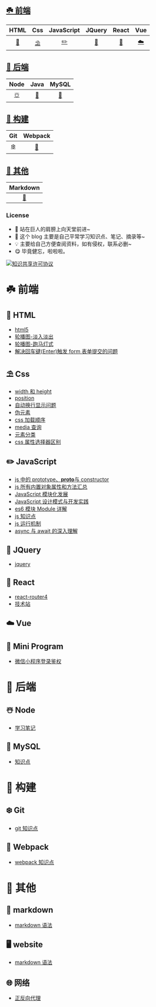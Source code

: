 ## [:shamrock: 前端](#shamrock-前端)

|             HTML             |                      Css                      |            JavaScript            |         JQuery         |        React        |          Vue          |
| :--------------------------: | :-------------------------------------------: | :------------------------------: | :--------------------: | :-----------------: | :-------------------: |
| [:lollipop:](#lollipop-HTML) | [:parasol_on_ground:](#parasol_on_ground-Css) | [:pencil2:](#pencil2-JavaScript) | [:tada:](#tada-JQuery) | [:art:](#art-React) | [:cloud:](#cloud-Vue) |

## [:cherry_blossom: 后端](#cherry_blossom-后端)

|                      Node                      |           Java           |                         MySQL                         |
| :--------------------------------------------: | :----------------------: | :---------------------------------------------------: |
| [:snowman_with_snow:](#snowman_with_snow-Node) | [:tomato:](#tomato-Java) | [:closed_lock_with_key:](#closed_lock_with_key-MySQL) |

## [:bouquet: 构建](#bouquet-构建)

|              Git              |          Webpack          |
| :---------------------------: | :-----------------------: |
| [:snowflake:](#snowflake-Git) | [:dango:](#dango-Webpack) |

## [:hibiscus: 其他](#hibiscus-其他)

|           Markdown           |
| :--------------------------: |
| [:scroll:](#scroll-markdown) |

### License

- 🌟 站在巨人的肩膀上向天堂前进~
- 🎈 这个 blog 主要是自己平常学习知识点、笔记、摘录等~
- 💡 主要给自己方便查阅资料，如有侵权，联系必删~
- 😋 毕竟健忘，啦啦啦。

<a rel="license" href="http://creativecommons.org/licenses/by-nc-sa/4.0/"><img alt="知识共享许可协议" style="border-width:0" src="https://i.creativecommons.org/l/by-nc-sa/4.0/88x31.png" /></a>

<!-- ### 排版

不使用 `![]()` 这种方式来引用图片，而是用 `<img>` 标签。一方面是为了能够控制图片以合适的大小显示，另一方面是因为 [GFM](https://github.github.com/gfm/) 不支持 `<center> ![]() </center>` 这种方法让图片居中显示，只能使用 `<div align="center"> <img src=""/> </div>` 达到居中的效果。 -->

# :shamrock: 前端

## :lollipop: HTML

- [html5](https://github.com/JabinHu/blog/blob/master/docs/notes/html/html5.md)
- [轮播图-淡入淡出](https://github.com/JabinHu/blog/blob/master/docs/notes/html/轮播图-淡入淡出.md)
- [轮播图-跑马灯式](https://github.com/JabinHu/blog/blob/master/docs/notes/html/轮播图-跑马灯式.md)
- [解决回车键(Enter)触发 form 表单提交的问题](<https://github.com/JabinHu/blog/blob/master/docs/notes/html/解决回车键(Enter)触发form表单提交的问题.md>)

## :parasol_on_ground: Css

- [width 和 height](https://github.com/JabinHu/blog/blob/master/docs/notes/css/width和height.md)
- [position](https://github.com/JabinHu/blog/blob/master/docs/notes/css/position.md)
- [自动换行显示问题](https://github.com/JabinHu/blog/blob/master/docs/notes/css/自动换行显示问题.md)
- [伪元素](https://github.com/JabinHu/blog/blob/master/docs/notes/css/伪元素.md)
- [css 加载顺序](https://github.com/JabinHu/blog/blob/master/docs/notes/css/css加载顺序.md)
- [media 查询](https://github.com/JabinHu/blog/blob/master/docs/notes/css/media查询.md)
- [元素分类](https://github.com/JabinHu/blog/blob/master/docs/notes/css/元素分类.md)
- [css 属性选择器区别](https://github.com/JabinHu/blog/blob/master/docs/notes/css/css属性选择器区别.md)

## :pencil2: JavaScript

- [js 中的 prototype、**proto**与 constructor](https://github.com/JabinHu/blog/blob/master/docs/notes/javascript/js中的prototype、__proto__与constructor.md)
- [js 所有内置对象属性和方法汇总](https://github.com/JabinHu/blog/blob/master/docs/notes/javascript/js所有内置对象属性和方法汇总.md)
- [JavaScript 模块化发展](https://github.com/JabinHu/blog/blob/master/docs/notes/javascript/JavaScript模块化发展.md)
- [JavaScript 设计模式与开发实践](https://github.com/JabinHu/blog/blob/master/docs/notes/javascript/JavaScript设计模式与开发实践.md)
- [es6 模块 Module 详解](https://github.com/JabinHu/blog/blob/master/docs/notes/javascript/es6-Module.md)
- [js 知识点](https://github.com/JabinHu/blog/blob/master/docs/notes/javascript/js知识点.md)
- [js 运行机制](https://github.com/JabinHu/blog/blob/master/docs/notes/javascript/js运行机制.md)
- [async 与 await 的深入理解](https://github.com/JabinHu/blog/blob/master/docs/notes/javascript/async与await的深入理解.md)

## :tada: JQuery

- [jquery](https://github.com/JabinHu/blog/blob/master/docs/notes/jquery/jquery.md)

## :art: React

- [react-router4](https://github.com/JabinHu/blog/blob/master/docs/notes/react/react-router4.md)
- [技术站](https://github.com/JabinHu/blog/blob/master/docs/notes/react/技术站.md)

## :cloud: Vue

## :strawberry: Mini Program

- [微信小程序登录鉴权](https://github.com/JabinHu/blog/blob/master/docs/notes/miniProgram/wechat/note.md)

<!-- ## :cherries: Other -->

# :cherry_blossom: 后端

## :snowman_with_snow: Node

- [学习笔记](https://github.com/JabinHu/blog/blob/master/docs/notes/node/学习笔记.md)

<!-- ## :tomato: Java -->

## :closed_lock_with_key: MySQL

- [知识点](https://github.com/JabinHu/blog/blob/master/docs/notes/mysql/知识点.md)

# :bouquet: 构建

## :snowflake: Git

- [git 知识点](https://github.com/JabinHu/blog/blob/master/docs/notes/git/git.md)

## :dango: Webpack

- [webpack 知识点](https://github.com/JabinHu/blog/blob/master/docs/notes/webpack/webpack.md)

# :hibiscus: 其他

## :scroll: markdown

- [markdown 语法](https://github.com/JabinHu/blog/blob/master/docs/notes/markdown/markdown.md)

## :desktop_computer: website

- [markdown 语法](https://github.com/JabinHu/blog/blob/master/docs/notes/website/网址.md)

## :globe_with_meridians: 网络

- [正反向代理](https://github.com/JabinHu/blog/blob/master/docs/notes/网络/正反向代理.md)
